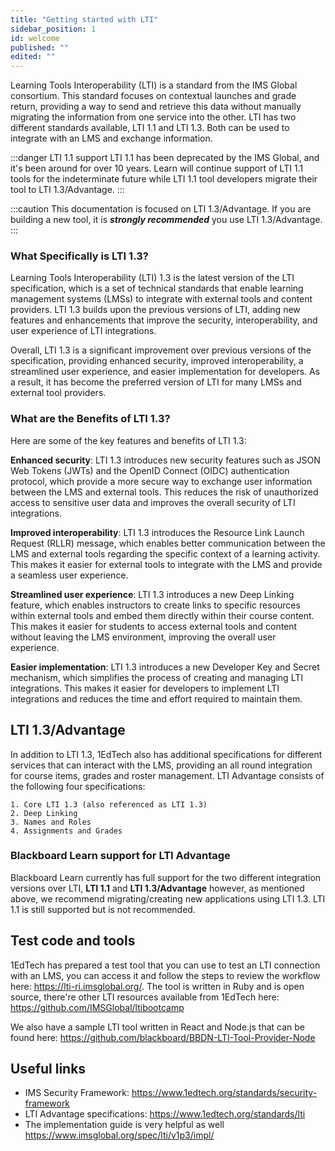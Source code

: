 ```yaml
---
title: "Getting started with LTI"
sidebar_position: 1
id: welcome
published: ""
edited: ""
---
```


Learning Tools Interoperability (LTI) is a standard from the IMS Global consortium. This standard focuses on contextual launches and grade return, providing a way to send and retrieve this data without manually migrating the information from one service into the other. LTI has two different standards available, LTI 1.1 and LTI 1.3. Both can be used to integrate with an LMS and exchange information.

:::danger LTI 1.1 support
LTI 1.1 has been deprecated by the IMS Global, and it's been around for over 10 years. Learn will continue support of LTI 1.1 tools for the indeterminate future while LTI 1.1 tool developers migrate their tool to LTI 1.3/Advantage.
:::

:::caution
This documentation is focused on LTI 1.3/Advantage. If you are building a new tool, it is **_strongly recommended_** you use LTI 1.3/Advantage.
:::

### What Specifically is LTI 1.3?

Learning Tools Interoperability (LTI) 1.3 is the latest version of the LTI specification, which is a set of technical standards that enable learning management systems (LMSs) to integrate with external tools and content providers. LTI 1.3 builds upon the previous versions of LTI, adding new features and enhancements that improve the security, interoperability, and user experience of LTI integrations.

Overall, LTI 1.3 is a significant improvement over previous versions of the specification, providing enhanced security, improved interoperability, a streamlined user experience, and easier implementation for developers. As a result, it has become the preferred version of LTI for many LMSs and external tool providers.

### What are the Benefits of LTI 1.3?

Here are some of the key features and benefits of LTI 1.3:

**Enhanced security**: LTI 1.3 introduces new security features such as JSON Web Tokens (JWTs) and the OpenID Connect (OIDC) authentication protocol, which provide a more secure way to exchange user information between the LMS and external tools. This reduces the risk of unauthorized access to sensitive user data and improves the overall security of LTI integrations.

**Improved interoperability**: LTI 1.3 introduces the Resource Link Launch Request (RLLR) message, which enables better communication between the LMS and external tools regarding the specific context of a learning activity. This makes it easier for external tools to integrate with the LMS and provide a seamless user experience.

**Streamlined user experience**: LTI 1.3 introduces a new Deep Linking feature, which enables instructors to create links to specific resources within external tools and embed them directly within their course content. This makes it easier for students to access external tools and content without leaving the LMS environment, improving the overall user experience.

**Easier implementation**: LTI 1.3 introduces a new Developer Key and Secret mechanism, which simplifies the process of creating and managing LTI integrations. This makes it easier for developers to implement LTI integrations and reduces the time and effort required to maintain them.

## LTI 1.3/Advantage

In addition to LTI 1.3, 1EdTech also has additional specifications for different services that can interact with the LMS, providing an all round integration for course items, grades and roster management. LTI Advantage consists of the following four specifications:

    1. Core LTI 1.3 (also referenced as LTI 1.3)
    2. Deep Linking
    3. Names and Roles
    4. Assignments and Grades

### Blackboard Learn support for LTI Advantage

Blackboard Learn currently has full support for the two different integration versions over LTI, **LTI 1.1** and **LTI 1.3/Advantage** however, as mentioned above, we recommend migrating/creating new applications using LTI 1.3. LTI 1.1 is still supported but is not recommended.

## Test code and tools

1EdTech has prepared a test tool that you can use to test an LTI connection with an LMS, you can access it and follow the steps to review the workflow here: <https://lti-ri.imsglobal.org/>. The tool is written in Ruby and is open source, there're other LTI resources available from 1EdTech here: <https://github.com/IMSGlobal/ltibootcamp>

We also have a sample LTI tool written in React and Node.js that can be found here:
<https://github.com/blackboard/BBDN-LTI-Tool-Provider-Node>

## Useful links

- IMS Security Framework: <https://www.1edtech.org/standards/security-framework>
- LTI Advantage specifications: <https://www.1edtech.org/standards/lti>
- The implementation guide is very helpful as well <https://www.imsglobal.org/spec/lti/v1p3/impl/>
